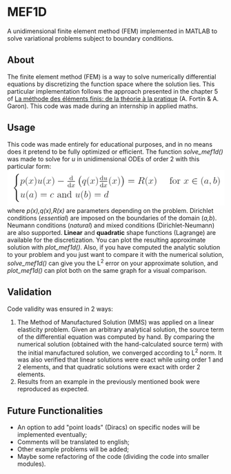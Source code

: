 # MEF1D
A unidimensional finite element method (FEM) implemented in MATLAB to solve variational problems subject to boundary conditions.
## About
The finite element method (FEM) is a way to solve numerically differential equations by discretizing the function space where the solution lies. This particular implementation follows the approach presented in the chapter 5 of [La méthode des éléments finis: de la théorie à la pratique](https://dms.umontreal.ca/~owens/MAT6450/elfind.pdf) (A. Fortin & A. Garon). This code was made during an internship in applied maths.
## Usage
This code was made entirely for educational purposes, and in no means does it pretend to be fully optimized or efficient. The function *solve_mef1d()* was made to solve for *u* in unidimensional ODEs of order 2 with this particular form:
![Typical problem](https://github.com/paluneau/MEF1D/blob/master/problemetype.png)
where *p(x),q(x),R(x)* are parameters depending on the problem. Dirichlet conditions (*essential*) are imposed on the boundaries of the domain (*a,b*). Neumann conditions (*natural*) and mixed conditions (Dirichlet-Neumann) are also supported. **Linear** and **quadratic** shape functions (Lagrange) are available for the discretization. You can plot the resulting approximate solution with *plot_mef1d()*. Also, if you have computed the analytic solution to your problem and you just want to compare it with the numerical solution, *solve_mef1d()* can give you the L<sup>2</sup> error on your approximate solution, and *plot_mef1d()* can plot both on the same graph for a visual comparison.
## Validation
Code validity was ensured in 2 ways:
1. The Method of Manufactured Solution (MMS) was applied on a linear elasticity problem. Given an arbitrary analytical solution, the source term of the differential equation was computed by hand. By comparing the numerical solution (obtained with the hand-calculated source term) with the initial manufactured solution, we converged according to L<sup>2</sup> norm. It was also verified that linear solutions were exact while using order 1 and 2 elements, and that quadratic solutions were exact with order 2 elements.
2. Results from an example in the previously mentioned book were reproduced as expected.
## Future Functionalities
* An option to add "point loads" (Diracs) on specific nodes will be implemented eventually;
* Comments will be translated to english;
* Other example problems will be added;
* Maybe some refactoring of the code (dividing the code into smaller modules).


